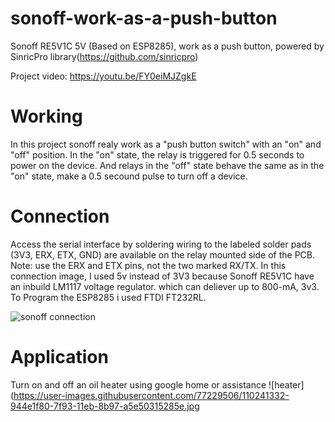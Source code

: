 # sonoff-work-as-a-push-button
Sonoff RE5V1C 5V (Based on ESP8285), work as a push button, powered by SinricPro library(https://github.com/sinricpro)

Project video: https://youtu.be/FY0eiMJZgkE


# Working
In this project sonoff realy work as a "push button switch" with an "on" and "off" position. 
In the "on" state, the relay is triggered for 0.5 seconds to power on the device.
And relays in the "off" state behave the same as in the "on" state, make a 0.5 secound pulse to turn off a device. 

# Connection
Access the serial interface by soldering wiring to the labeled solder pads (3V3, ERX, ETX, GND) are available on the relay mounted side of the PCB. Note: use the ERX and ETX pins, not the two marked RX/TX. 
In this connection image, I used 5v instead of 3V3 because Sonoff RE5V1C have an inbuild LM1117 voltage regulator. which can deliever up to 800-mA, 3v3.
To Program the ESP8285 i used FTDI FT232RL.

![sonoff connection](https://user-images.githubusercontent.com/77229506/110124905-098bea00-7e06-11eb-8299-4438df0a30cc.jpg)

# Application
Turn on and off an oil heater using google home or assistance
![heater](https://user-images.githubusercontent.com/77229506/110241332-944e1f80-7f93-11eb-8b97-a5e50315285e.jpg


